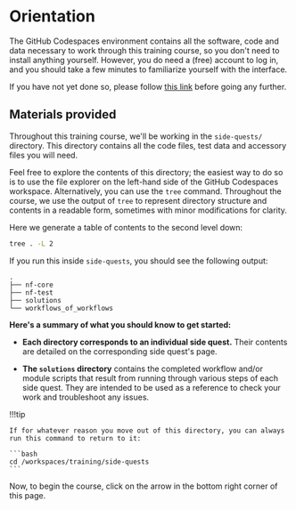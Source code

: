 # Orientation

The GitHub Codespaces environment contains all the software, code and data necessary to work through this training course, so you don't need to install anything yourself.
However, you do need a (free) account to log in, and you should take a few minutes to familiarize yourself with the interface.

If you have not yet done so, please follow [this link](../../envsetup/) before going any further.

## Materials provided

Throughout this training course, we'll be working in the `side-quests/` directory.
This directory contains all the code files, test data and accessory files you will need.

Feel free to explore the contents of this directory; the easiest way to do so is to use the file explorer on the left-hand side of the GitHub Codespaces workspace.
Alternatively, you can use the `tree` command.
Throughout the course, we use the output of `tree` to represent directory structure and contents in a readable form, sometimes with minor modifications for clarity.

Here we generate a table of contents to the second level down:

```bash
tree . -L 2
```

If you run this inside `side-quests`, you should see the following output:

```console title="Directory contents"
.
├── nf-core
├── nf-test
├── solutions
└── workflows_of_workflows
```

**Here's a summary of what you should know to get started:**

- **Each directory corresponds to an individual side quest.**
  Their contents are detailed on the corresponding side quest's page.

- **The `solutions` directory** contains the completed workflow and/or module scripts that result from running through various steps of each side quest.
  They are intended to be used as a reference to check your work and troubleshoot any issues.

!!!tip

    If for whatever reason you move out of this directory, you can always run this command to return to it:

    ```bash
    cd /workspaces/training/side-quests
    ```

Now, to begin the course, click on the arrow in the bottom right corner of this page.
